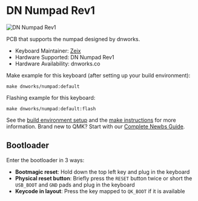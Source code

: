 # DN Numpad Rev1

![DN Numpad Rev1](https://i.imgur.com/OpklWTih.png)

PCB that supports the numpad designed by dnworks.

* Keyboard Maintainer: [Zeix](https://github.com/itsme-zeix)
* Hardware Supported: DN Numpad Rev1
* Hardware Availability: dnworks.co

Make example for this keyboard (after setting up your build environment):

    make dnworks/numpad:default

Flashing example for this keyboard:

    make dnworks/numpad:default:flash

See the [build environment setup](https://docs.qmk.fm/#/getting_started_build_tools) and the [make instructions](https://docs.qmk.fm/#/getting_started_make_guide) for more information. Brand new to QMK? Start with our [Complete Newbs Guide](https://docs.qmk.fm/#/newbs).

## Bootloader

Enter the bootloader in 3 ways:

* **Bootmagic reset**: Hold down the top left key and plug in the keyboard
* **Physical reset button**: Briefly press the `RESET` button twice or short the `USB_BOOT` and `GND` pads and plug in the keyboard
* **Keycode in layout**: Press the key mapped to `QK_BOOT` if it is available